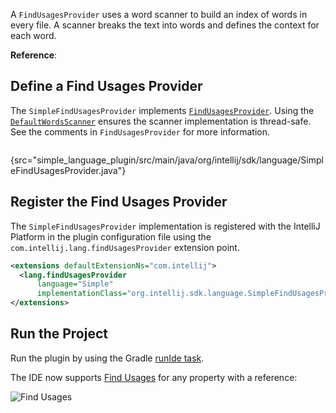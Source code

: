 [//]: # (title: 11. Find Usages Provider)

<!-- Copyright 2000-2022 JetBrains s.r.o. and other contributors. Use of this source code is governed by the Apache 2.0 license that can be found in the LICENSE file. -->

<include src="language_and_filetype.md" include-id="custom_language_tutorial_header"></include>

A `FindUsagesProvider` uses a word scanner to build an index of words in every file.
A scanner breaks the text into words and defines the context for each word.

**Reference**: [](find_usages.md)

## Define a Find Usages Provider

The `SimpleFindUsagesProvider` implements [`FindUsagesProvider`](upsource:///platform/indexing-api/src/com/intellij/lang/findUsages/FindUsagesProvider.java).
Using the [`DefaultWordsScanner`](upsource:///platform/indexing-api/src/com/intellij/lang/cacheBuilder/DefaultWordsScanner.java) ensures the scanner implementation is thread-safe.
See the comments in `FindUsagesProvider` for more information.

```java
```
{src="simple_language_plugin/src/main/java/org/intellij/sdk/language/SimpleFindUsagesProvider.java"}

## Register the Find Usages Provider

The `SimpleFindUsagesProvider` implementation is registered with the IntelliJ Platform in the plugin configuration file using the `com.intellij.lang.findUsagesProvider` extension point.

```xml
<extensions defaultExtensionNs="com.intellij">
  <lang.findUsagesProvider
      language="Simple"
      implementationClass="org.intellij.sdk.language.SimpleFindUsagesProvider"/>
</extensions>
```

## Run the Project

Run the plugin by using the Gradle [runIde task](gradle_prerequisites.md#running-a-simple-gradle-based-intellij-platform-plugin).

The IDE now supports [Find Usages](https://www.jetbrains.com/help/idea/find-highlight-usages.html) for any property with a reference:

![Find Usages](find_usages.png)
